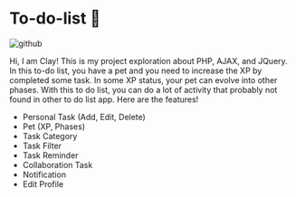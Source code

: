 # To-do-list 📄
![github](https://github.com/Clayy9/To-do-list/assets/120661939/786a3ba2-ff27-4775-a98d-c623f41b5d9e)


Hi, I am Clay!
This is my project exploration about PHP, AJAX, and JQuery. 
In this to-do list, you have a pet and you need to increase the XP by completed some task. 
In some XP status, your pet can evolve into other phases. With this to do list, you can do a lot of activity that probably not found
in other to do list app. Here are the features!

- Personal Task (Add, Edit, Delete)
- Pet (XP, Phases)
- Task Category
- Task Filter
- Task Reminder
- Collaboration Task
- Notification
- Edit Profile


 
